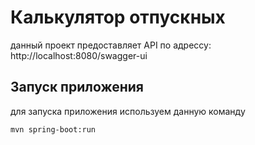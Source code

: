 # Калькулятор отпускных

данный проект предоставляет API по адрессу: http://localhost:8080/swagger-ui


## Запуск приложения

для запуска приложения используем данную команду

```shell
mvn spring-boot:run
```